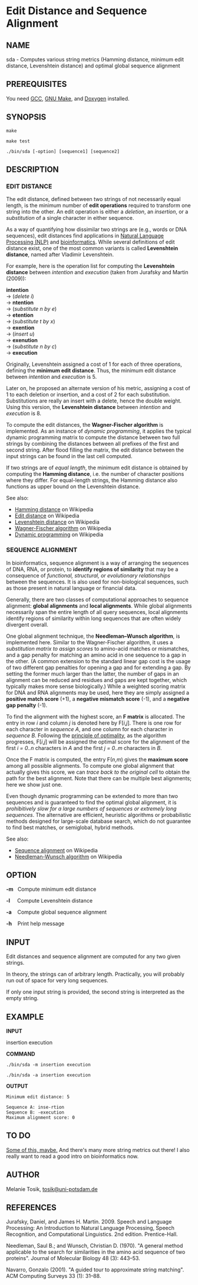 Edit Distance and Sequence Alignment
====================================

NAME
----

sda - Computes various string metrics (Hamming distance, minimum edit distance, Levenshtein distance) and optimal global sequence alignment

PREREQUISITES
--------

You need [GCC](https://gcc.gnu.org/), [GNU Make](https://www.gnu.org/software/make/), and [Doxygen](http://www.stack.nl/~dimitri/doxygen/) installed.

SYNOPSIS
--------

```
make
```

```
make test 
```

```
./bin/sda [-option] [sequence1] [sequence2]
```

DESCRIPTION
-----------

### EDIT DISTANCE

The edit distance, defined between two strings of not necessarily equal length, is the minimum number of **edit operations** required to transform one string into the other. An edit operation is either a _deletion_, an _insertion_, or a _substitution_ of a single character in either sequence.

As a way of quantifying how dissimilar two strings are (e.g., words or DNA sequences), edit distances find applications in [Natural Language Processing (NLP)](https://en.wikipedia.org/wiki/Natural_language_processing) and [bioinformatics](https://en.wikipedia.org/wiki/Bioinformatics). While several definitions of edit distance exist, one of the most common variants is called **Levenshtein distance**, named after Vladimir Levenshtein. 

For example, here is the operation list for computing the **Levenshtein distance** between _intention_ and _execution_ (taken from Jurafsky and Martin (2009)):

**intention** <br>&rarr; (_delete i_) <br>&rarr; **ntention** <br>&rarr; (_substitute n by e_) <br>&rarr; **etention** <br>&rarr; (_substitute t by x_) <br>&rarr; **exention** <br>&rarr; (_insert u_) <br>&rarr; **exenution** <br>&rarr; (_substitute n by c_) <br>&rarr; **execution**

Originally, Levenshtein assigned a cost of 1 for each of three operations, defining the **minimum edit distance**. Thus, the minimum edit distance between _intention_ and _execution_ is 5.

Later on, he proposed an alternate version of his metric, assigning a cost of 1 to each deletion or insertion, and a cost of 2 for each substitution. Substitutions are really an insert with a delete, hence the double weight. Using this version, the **Levenshtein distance** between _intention_ and _execution_ is 8.

To compute the edit distances, the **Wagner-Fischer algorithm** is implemented. As an instance of _dynamic programming_, it applies the typical dynamic programming matrix to compute the distance between two full strings by combining the distances between all prefixes of the first and second string. After flood filling the matrix, the edit distance between the input strings can be found in the last cell computed.

If two strings are of _equal length_, the minimum edit distance is obtained by computing the **Hamming distance**, i.e. the number of character positions where they differ. For equal-length strings, the Hamming distance also functions as upper bound on the Levenshtein distance.

See also: 

- [Hamming distance](https://en.wikipedia.org/wiki/Hamming_distance) on Wikipedia
- [Edit distance](https://en.wikipedia.org/wiki/Edit_distance) on Wikipedia
- [Levenshtein distance](https://en.wikipedia.org/wiki/Levenshtein_distance) on Wikipedia
- [Wagner-Fischer algorithm](https://en.wikipedia.org/wiki/Wagner%E2%80%93Fischer_algorithm) on Wikipedia
- [Dynamic programming](https://en.wikipedia.org/wiki/Dynamic_programming#Dynamic_programming_in_computer_programming) on Wikipedia

### SEQUENCE ALIGNMENT

In bioinformatics, sequence alignment is a way of arranging the sequences of DNA, RNA, or protein, to **identify regions of similarity** that may be a consequence of _functional, structural, or evolutionary relationships_ between the sequences. It is also used for non-biological sequences, such as those present in natural language or financial data.

Generally, there are two classes of computational approaches to sequence alignment: **global alignments** and **local alignments**. While global alignments necessarily span the entire length of all query sequences, local alignments identify regions of similarity within long sequences that are often widely divergent overall.

One global alignment technique, the **Needleman–Wunsch algorithm**, is implemented here. Similar to the Wagner-Fischer algorithm, it uses a _substitution matrix to assign scores_ to amino-acid matches or mismatches, and a gap penalty for matching an amino acid in one sequence to a gap in the other. (A common extension to the standard linear gap cost is the usage of two different gap penalties for opening a gap and for extending a gap. By setting the former much larger than the latter, the number of gaps in an alignment can be reduced and residues and gaps are kept together, which typically makes more sense biologically.) While a weighted scoring matrix for DNA and RNA alignments may be used, here they are simply assigned a **positive match score** (+1), a **negative mismatch score** (-1), and a **negative gap penalty** (-1).

To find the alignment with the highest score, an **F matrix** is allocated. The entry in row _i_ and column _j_ is denoted here by F[_i_,_j_]. There is one row for each character in _sequence A_, and one column for each character in _sequence B_. Following the [principle of optimality](https://en.wikipedia.org/wiki/Bellman_equation#Bellman.27s_Principle_of_Optimality), as the algorithm progresses, F[_i_,_j_] will be assigned the optimal score for the alignment of the first _i = 0..n_ characters in _A_ and the first _j = 0..m_ characters in _B_.

Once the F matrix is computed, the entry F(_n_,_m_) gives the **maximum score** among all possible alignments. To compute one global alignment that actually gives this score, we can _trace back to the original cell_ to obtain the path for the best alignment. Note that there can be multiple best alignments; here we show just one.

Even though dynamic programming can be extended to more than two sequences and is guaranteed to find the optimal global alignment, it is _prohibitively slow for a large numbers of sequences or extremely long sequences_. The alternative are efficient, heuristic algorithms or probabilistic methods designed for large-scale database search, which do not guarantee to find best matches, or semiglobal, hybrid methods.

See also: 

- [Sequence alignment](https://en.wikipedia.org/wiki/Sequence_alignment) on Wikipedia
- [Needleman-Wunsch algorithm](https://en.wikipedia.org/wiki/Needleman%E2%80%93Wunsch_algorithm) on Wikipedia


OPTION
------

**-m** &nbsp; Compute minimum edit distance

**-l** &nbsp;&nbsp;&nbsp; Compute Levenshtein distance

**-a** &nbsp;&nbsp; Compute global sequence alignment
 
**-h** &nbsp;&nbsp; Print help message

INPUT
-----

Edit distances and sequence alignment are computed for any two given strings.

In theory, the strings can of arbitrary length. Practically, you will probably run out of space for very long sequences.

If only one input string is provided, the second string is interpreted as the empty string. 

EXAMPLE
-------

**INPUT**

insertion execution

**COMMAND**

```
./bin/sda -m insertion execution
```

```
./bin/sda -a insertion execution
```

**OUTPUT**

```
Minimum edit distance: 5
```

```
Sequence A: inse-rtion
Sequence B: -execution
Maximum alignment score: 0
```

TO DO
-----

[Some of this, maybe.](https://en.wikipedia.org/wiki/Wagner%E2%80%93Fischer_algorithm#Possible_modifications) And there's many more string metrics out there! I also really want to read a good intro on bioinformatics now.

AUTHOR
------

Melanie Tosik, tosik@uni-potsdam.de

REFERENCES
----------

Jurafsky, Daniel, and James H. Martin. 2009. Speech and Language Processing: An Introduction to Natural Language Processing, Speech Recognition, and Computational Linguistics. 2nd edition. Prentice-Hall.

Needleman, Saul B.; and Wunsch, Christian D. (1970). "A general method applicable to the search for similarities in the amino acid sequence of two proteins". Journal of Molecular Biology 48 (3): 443–53.

Navarro, Gonzalo (2001). "A guided tour to approximate string matching". ACM Computing Surveys 33 (1): 31–88.
